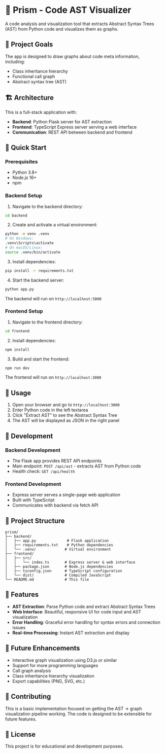 # 🔮 Prism - Code AST Visualizer

A code analysis and visualization tool that extracts Abstract Syntax Trees (AST) from Python code and visualizes them as graphs.

## 🎯 Project Goals

The app is designed to draw graphs about code meta information, including:
- Class inheritance hierarchy
- Functional call graph  
- Abstract syntax tree (AST)

## 🏗️ Architecture

This is a full-stack application with:
- **Backend**: Python Flask server for AST extraction
- **Frontend**: TypeScript Express server serving a web interface
- **Communication**: REST API between backend and frontend

## 🚀 Quick Start

### Prerequisites
- Python 3.8+
- Node.js 16+
- npm

### Backend Setup

1. Navigate to the backend directory:
```bash
cd backend
```

2. Create and activate a virtual environment:
```bash
python -m venv .venv
# On Windows:
.venv\Scripts\activate
# On macOS/Linux:
source .venv/bin/activate
```

3. Install dependencies:
```bash
pip install -r requirements.txt
```

4. Start the backend server:
```bash
python app.py
```

The backend will run on `http://localhost:5000`

### Frontend Setup

1. Navigate to the frontend directory:
```bash
cd frontend
```

2. Install dependencies:
```bash
npm install
```

3. Build and start the frontend:
```bash
npm run dev
```

The frontend will run on `http://localhost:3000`

## 📖 Usage

1. Open your browser and go to `http://localhost:3000`
2. Enter Python code in the left textarea
3. Click "Extract AST" to see the Abstract Syntax Tree
4. The AST will be displayed as JSON in the right panel

## 🔧 Development

### Backend Development
- The Flask app provides REST API endpoints
- Main endpoint: `POST /api/ast` - extracts AST from Python code
- Health check: `GET /api/health`

### Frontend Development
- Express server serves a single-page web application
- Built with TypeScript
- Communicates with backend via fetch API

## 📁 Project Structure

```
prism/
├── backend/
│   ├── app.py              # Flask application
│   ├── requirements.txt    # Python dependencies
│   └── .venv/             # Virtual environment
├── frontend/
│   ├── src/
│   │   └── index.ts       # Express server & web interface
│   ├── package.json       # Node.js dependencies
│   ├── tsconfig.json      # TypeScript configuration
│   └── dist/              # Compiled JavaScript
└── README.md              # This file
```

## 🎨 Features

- **AST Extraction**: Parse Python code and extract Abstract Syntax Trees
- **Web Interface**: Beautiful, responsive UI for code input and AST visualization
- **Error Handling**: Graceful error handling for syntax errors and connection issues
- **Real-time Processing**: Instant AST extraction and display

## 🔮 Future Enhancements

- Interactive graph visualization using D3.js or similar
- Support for more programming languages
- Call graph analysis
- Class inheritance hierarchy visualization
- Export capabilities (PNG, SVG, etc.)

## 🤝 Contributing

This is a basic implementation focused on getting the AST → graph visualization pipeline working. The code is designed to be extensible for future features.

## 📝 License

This project is for educational and development purposes. 
